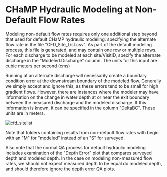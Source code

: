 # CHaMP Hydraulic Modeling at Non-Default Flow Rates

Modeling non-default flow rates requires only one additional step beyond that used for default CHaMP hydraulic modeling: specifying the alternate flow rate in the file "CFD_Site_List.csv".  As part of the default modeling process, this file is generated, and may contain one row or multiple rows.  For each discharge to be modeled at each site/VisitID, specify the alternate discharge in the "Modeled.Discharge" column.  The units for this input are cubic meters per second (cms)

Running at an alternate discharge will necessarily create a boundary condition error at the downstream boundary of the modeled flow.  Generally we simply accept and ignore this, as these errors tend to be small for high gradient flows.  However, there are instances where the modeler may have information on the change in water depth at or near the exit boundary between the measured discharge and the modeled discharge.  If this information is known, it can be specified in the column "DeltaBC".  These units are in meters.

![cfd_sitelist](C:\Users\Owner\Desktop\cfd_sitelist.jpg)

Note that folders containing results from non-default flow rates with begin with an "M" for "modeled" instead of an "S" for surveyed.

Also note that the normal QA process for default hydraulic modeling includes examination of the "Depth Error" plot that compares surveyed depth and modeled depth.  In the case on modeling non-measured flow rates, we should not expect measured depth to be equal do modeled depth, and should therefore ignore the depth error QA plots.

